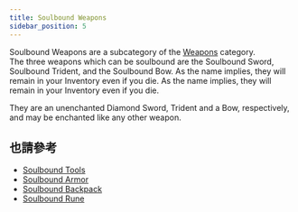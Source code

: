 ```yaml
---
title: Soulbound Weapons
sidebar_position: 5
---
```


Soulbound Weapons are a subcategory of the [Weapons](/docs/Slimefun/Weapons) category.  
The three weapons which can be soulbound are the Soulbound Sword, Soulbound Trident, and the Soulbound Bow. As the name implies, they will remain in your Inventory even if you die. As the name implies, they will remain in your Inventory even if you die.

They are an unenchanted Diamond Sword, Trident and a Bow, respectively, and may be enchanted like any other weapon.

## 也請參考

* [Soulbound Tools](Soulbound-Tools)
* [Soulbound Armor](Soulbound-Armor)
* [Soulbound Backpack](Soulbound-Backpack)
* [Soulbound Rune](Soulbound-Rune)
